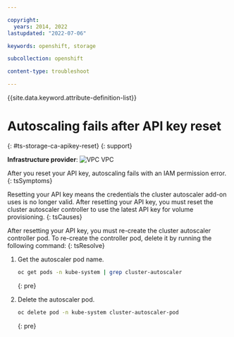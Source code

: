 ```yaml
---

copyright: 
  years: 2014, 2022
lastupdated: "2022-07-06"

keywords: openshift, storage

subcollection: openshift

content-type: troubleshoot

---
```



{{site.data.keyword.attribute-definition-list}}



# Autoscaling fails after API key reset
{: #ts-storage-ca-apikey-reset}
{: support}

**Infrastructure provider**:
![VPC](../icons/vpc.svg "VPC") VPC


After you reset your API key, autoscaling fails with an IAM permission error.
{: tsSymptoms}


Resetting your API key means the credentials the cluster autoscaler add-on uses is no longer valid. After resetting your API key, you must reset the cluster autoscaler controller to use the latest API key for volume provisioning.
{: tsCauses}


After resetting your API key, you must re-create the cluster autoscaler controller pod. To re-create the controller pod, delete it by running the following command:
{: tsResolve}

1. Get the autoscaler pod name.

    ```sh
    oc get pods -n kube-system | grep cluster-autoscaler
    ```
    {: pre}
    
1. Delete the autoscaler pod.

    ```sh
    oc delete pod -n kube-system cluster-autoscaler-pod
    ```
    {: pre}







